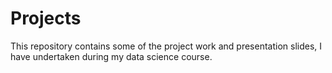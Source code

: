 # Projects
This repository contains some of the project work and presentation slides, I have undertaken during my data science course.
